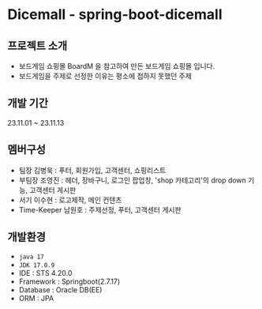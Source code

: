 # Dicemall - spring-boot-dicemall

## 프로젝트 소개 
- 보드게임 쇼핑몰 BoardM 을 참고하여 만든 보드게임 쇼핑몰 입니다.
- 보드게임을 주제로 선정한 이유는 평소에 접하지 못했던 주제

## 개발 기간
23.11.01 ~ 23.11.13

## 멤버구성
- 팀장 김병욱 : 푸터, 회원가입, 고객센터, 쇼핑리스트
- 부팀장 조영진 : 헤더, 장바구니, 로그인 팝업창, 'shop 카테고리'의 drop down 기능, 고객센터 게시판
- 서기 이수현 : 로고제작, 메인 컨텐츠
- Time-Keeper 남원호 : 주제선정, 푸터, 고객센터 게시판

## 개발환경
- `java 17`
- `JDK 17.0.9`
- IDE : STS 4.20.0
- Framework : Springboot(2.7.17)
- Database : Oracle DB(EE)
- ORM : JPA

